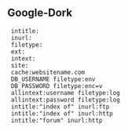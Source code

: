 ## Google-Dork

     intitle:
     inurl:
     filetype:
     ext:
     intext:
     site:
     cache:websitename.com
     DB_USERNAME filetype:env
     DB_PASSWORD filetype:enc=v
     allintext:username filetype:log
     allintext:password filetype:log
     intitle:"index of" inurl:ftp
     intitle:"index of" inurl:http
     intitle:"forum" inurl:http
     
     
     
